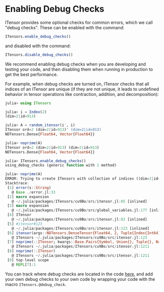 # Enabling Debug Checks

ITensor provides some optional checks for common errors, which we call "debug checks".
These can be enabled with the command:
```julia
ITensors.enable_debug_checks()
```
and disabled with the command:
```julia
ITensors.disable_debug_checks()
```

We recommend enabling debug checks when you are developing and testing your code, and then
disabling them when running in production to get the best performance.

For example, when debug checks are turned on, ITensor checks that all indices of an ITensor
are unique (if they are not unique, it leads to undefined behavior in tensor operations
like contraction, addition, and decomposition):
```julia
julia> using ITensors

julia> i = Index(2)
(dim=2|id=913)

julia> A = random_itensor(i', i)
ITensor ord=2 (dim=2|id=913)' (dim=2|id=913)
NDTensors.Dense{Float64, Vector{Float64}}

julia> noprime(A)
ITensor ord=2 (dim=2|id=913) (dim=2|id=913)
NDTensors.Dense{Float64, Vector{Float64}}

julia> ITensors.enable_debug_checks()
using_debug_checks (generic function with 1 method)

julia> noprime(A)
ERROR: Trying to create ITensors with collection of indices ((dim=2|id=913), (dim=2|id=913)). Indices must be unique.
Stacktrace:
 [1] error(s::String)
   @ Base ./error.jl:33
 [2] macro expansion
   @ ~/.julia/packages/ITensors/cu9Bo/src/itensor.jl:85 [inlined]
 [3] macro expansion
   @ ~/.julia/packages/ITensors/cu9Bo/src/global_variables.jl:177 [inlined]
 [4] ITensor
   @ ~/.julia/packages/ITensors/cu9Bo/src/itensor.jl:82 [inlined]
 [5] #itensor#123
   @ ~/.julia/packages/ITensors/cu9Bo/src/itensor.jl:123 [inlined]
 [6] itensor(args::NDTensors.DenseTensor{Float64, 2, Tuple{Index{Int64}, Index{Int64}}, NDTensors.Dense{Float64, Vector{Float64}}})
   @ ITensors ~/.julia/packages/ITensors/cu9Bo/src/itensor.jl:123
 [7] noprime(::ITensor; kwargs::Base.Pairs{Symbol, Union{}, Tuple{}, NamedTuple{(), Tuple{}}})
   @ ITensors ~/.julia/packages/ITensors/cu9Bo/src/itensor.jl:1211
 [8] noprime(::ITensor)
   @ ITensors ~/.julia/packages/ITensors/cu9Bo/src/itensor.jl:1211
 [9] top-level scope
   @ REPL[7]:1
```
You can track where debug checks are located in the code [here](https://github.com/ITensor/ITensors.jl/search?q=debug_check),
and add your own debug checks to your own code by wrapping your code with the macro `ITensors.@debug_check`.
